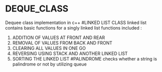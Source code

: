 # DEQUE_CLASS
Dequee class implementation in c++
#LINKED LIST CLASS
linked list contains basic functions for a singly linked list
functions included :
1) ADDITION OF VALUES AT FRONT AND REAR
2) REMOVAL OF VALUES FROM BACK AND FRONT
3) CLEARING ALL VALUES IN ONE GO
4) REVERSING USING STACK AND ANOTHER LINKED LIST
5) SORTING THE LINKED LIST
#PALINDROME
checks whether a string is palindrome or not by utilizing queue
 
